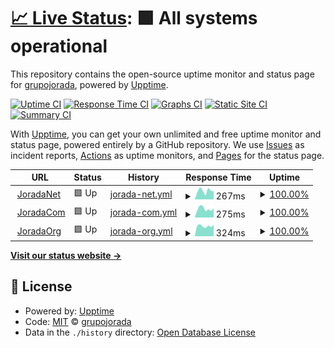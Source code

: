 # [📈 Live Status](https://grupojorada.github.io/upptimejn): <!--live status--> **🟩 All systems operational**

This repository contains the open-source uptime monitor and status page for [grupojorada](https://grupojorada.github.io/upptimejn), powered by [Upptime](https://github.com/upptime/upptime).

[![Uptime CI](https://github.com/grupojorada/upptimejn/workflows/Uptime%20CI/badge.svg)](https://github.com/grupojorada/upptimejn/actions?query=workflow%3A%22Uptime+CI%22)
[![Response Time CI](https://github.com/grupojorada/upptimejn/workflows/Response%20Time%20CI/badge.svg)](https://github.com/grupojorada/upptimejn/actions?query=workflow%3A%22Response+Time+CI%22)
[![Graphs CI](https://github.com/grupojorada/upptimejn/workflows/Graphs%20CI/badge.svg)](https://github.com/grupojorada/upptimejn/actions?query=workflow%3A%22Graphs+CI%22)
[![Static Site CI](https://github.com/grupojorada/upptimejn/workflows/Static%20Site%20CI/badge.svg)](https://github.com/grupojorada/upptimejn/actions?query=workflow%3A%22Static+Site+CI%22)
[![Summary CI](https://github.com/grupojorada/upptimejn/workflows/Summary%20CI/badge.svg)](https://github.com/grupojorada/upptimejn/actions?query=workflow%3A%22Summary+CI%22)

With [Upptime](https://upptime.js.org), you can get your own unlimited and free uptime monitor and status page, powered entirely by a GitHub repository. We use [Issues](https://github.com/grupojorada/upptimejn/issues) as incident reports, [Actions](https://github.com/grupojorada/upptimejn/actions) as uptime monitors, and [Pages](https://grupojorada.github.io/upptimejn) for the status page.

<!--start: status pages-->
<!-- This summary is generated by Upptime (https://github.com/upptime/upptime) -->
<!-- Do not edit this manually, your changes will be overwritten -->
<!-- prettier-ignore -->
| URL | Status | History | Response Time | Uptime |
| --- | ------ | ------- | ------------- | ------ |
| <img alt="" src="https://icons.duckduckgo.com/ip3/jorada.net.ico" height="13"> [JoradaNet](https://jorada.net) | 🟩 Up | [jorada-net.yml](https://github.com/grupojorada/upptimejn/commits/HEAD/history/jorada-net.yml) | <details><summary><img alt="Response time graph" src="./graphs/jorada-net/response-time-week.png" height="20"> 267ms</summary><br><a href="https://grupojorada.github.io/upptimejn/history/jorada-net"><img alt="Response time 1378" src="https://img.shields.io/endpoint?url=https%3A%2F%2Fraw.githubusercontent.com%2Fgrupojorada%2Fupptimejn%2FHEAD%2Fapi%2Fjorada-net%2Fresponse-time.json"></a><br><a href="https://grupojorada.github.io/upptimejn/history/jorada-net"><img alt="24-hour response time 254" src="https://img.shields.io/endpoint?url=https%3A%2F%2Fraw.githubusercontent.com%2Fgrupojorada%2Fupptimejn%2FHEAD%2Fapi%2Fjorada-net%2Fresponse-time-day.json"></a><br><a href="https://grupojorada.github.io/upptimejn/history/jorada-net"><img alt="7-day response time 267" src="https://img.shields.io/endpoint?url=https%3A%2F%2Fraw.githubusercontent.com%2Fgrupojorada%2Fupptimejn%2FHEAD%2Fapi%2Fjorada-net%2Fresponse-time-week.json"></a><br><a href="https://grupojorada.github.io/upptimejn/history/jorada-net"><img alt="30-day response time 1490" src="https://img.shields.io/endpoint?url=https%3A%2F%2Fraw.githubusercontent.com%2Fgrupojorada%2Fupptimejn%2FHEAD%2Fapi%2Fjorada-net%2Fresponse-time-month.json"></a><br><a href="https://grupojorada.github.io/upptimejn/history/jorada-net"><img alt="1-year response time 1909" src="https://img.shields.io/endpoint?url=https%3A%2F%2Fraw.githubusercontent.com%2Fgrupojorada%2Fupptimejn%2FHEAD%2Fapi%2Fjorada-net%2Fresponse-time-year.json"></a></details> | <details><summary><a href="https://grupojorada.github.io/upptimejn/history/jorada-net">100.00%</a></summary><a href="https://grupojorada.github.io/upptimejn/history/jorada-net"><img alt="All-time uptime 99.19%" src="https://img.shields.io/endpoint?url=https%3A%2F%2Fraw.githubusercontent.com%2Fgrupojorada%2Fupptimejn%2FHEAD%2Fapi%2Fjorada-net%2Fuptime.json"></a><br><a href="https://grupojorada.github.io/upptimejn/history/jorada-net"><img alt="24-hour uptime 100.00%" src="https://img.shields.io/endpoint?url=https%3A%2F%2Fraw.githubusercontent.com%2Fgrupojorada%2Fupptimejn%2FHEAD%2Fapi%2Fjorada-net%2Fuptime-day.json"></a><br><a href="https://grupojorada.github.io/upptimejn/history/jorada-net"><img alt="7-day uptime 100.00%" src="https://img.shields.io/endpoint?url=https%3A%2F%2Fraw.githubusercontent.com%2Fgrupojorada%2Fupptimejn%2FHEAD%2Fapi%2Fjorada-net%2Fuptime-week.json"></a><br><a href="https://grupojorada.github.io/upptimejn/history/jorada-net"><img alt="30-day uptime 95.10%" src="https://img.shields.io/endpoint?url=https%3A%2F%2Fraw.githubusercontent.com%2Fgrupojorada%2Fupptimejn%2FHEAD%2Fapi%2Fjorada-net%2Fuptime-month.json"></a><br><a href="https://grupojorada.github.io/upptimejn/history/jorada-net"><img alt="1-year uptime 96.68%" src="https://img.shields.io/endpoint?url=https%3A%2F%2Fraw.githubusercontent.com%2Fgrupojorada%2Fupptimejn%2FHEAD%2Fapi%2Fjorada-net%2Fuptime-year.json"></a></details>
| <img alt="" src="https://icons.duckduckgo.com/ip3/jorada.com.ico" height="13"> [JoradaCom](https://jorada.com) | 🟩 Up | [jorada-com.yml](https://github.com/grupojorada/upptimejn/commits/HEAD/history/jorada-com.yml) | <details><summary><img alt="Response time graph" src="./graphs/jorada-com/response-time-week.png" height="20"> 275ms</summary><br><a href="https://grupojorada.github.io/upptimejn/history/jorada-com"><img alt="Response time 930" src="https://img.shields.io/endpoint?url=https%3A%2F%2Fraw.githubusercontent.com%2Fgrupojorada%2Fupptimejn%2FHEAD%2Fapi%2Fjorada-com%2Fresponse-time.json"></a><br><a href="https://grupojorada.github.io/upptimejn/history/jorada-com"><img alt="24-hour response time 290" src="https://img.shields.io/endpoint?url=https%3A%2F%2Fraw.githubusercontent.com%2Fgrupojorada%2Fupptimejn%2FHEAD%2Fapi%2Fjorada-com%2Fresponse-time-day.json"></a><br><a href="https://grupojorada.github.io/upptimejn/history/jorada-com"><img alt="7-day response time 275" src="https://img.shields.io/endpoint?url=https%3A%2F%2Fraw.githubusercontent.com%2Fgrupojorada%2Fupptimejn%2FHEAD%2Fapi%2Fjorada-com%2Fresponse-time-week.json"></a><br><a href="https://grupojorada.github.io/upptimejn/history/jorada-com"><img alt="30-day response time 1440" src="https://img.shields.io/endpoint?url=https%3A%2F%2Fraw.githubusercontent.com%2Fgrupojorada%2Fupptimejn%2FHEAD%2Fapi%2Fjorada-com%2Fresponse-time-month.json"></a><br><a href="https://grupojorada.github.io/upptimejn/history/jorada-com"><img alt="1-year response time 1199" src="https://img.shields.io/endpoint?url=https%3A%2F%2Fraw.githubusercontent.com%2Fgrupojorada%2Fupptimejn%2FHEAD%2Fapi%2Fjorada-com%2Fresponse-time-year.json"></a></details> | <details><summary><a href="https://grupojorada.github.io/upptimejn/history/jorada-com">100.00%</a></summary><a href="https://grupojorada.github.io/upptimejn/history/jorada-com"><img alt="All-time uptime 99.24%" src="https://img.shields.io/endpoint?url=https%3A%2F%2Fraw.githubusercontent.com%2Fgrupojorada%2Fupptimejn%2FHEAD%2Fapi%2Fjorada-com%2Fuptime.json"></a><br><a href="https://grupojorada.github.io/upptimejn/history/jorada-com"><img alt="24-hour uptime 100.00%" src="https://img.shields.io/endpoint?url=https%3A%2F%2Fraw.githubusercontent.com%2Fgrupojorada%2Fupptimejn%2FHEAD%2Fapi%2Fjorada-com%2Fuptime-day.json"></a><br><a href="https://grupojorada.github.io/upptimejn/history/jorada-com"><img alt="7-day uptime 100.00%" src="https://img.shields.io/endpoint?url=https%3A%2F%2Fraw.githubusercontent.com%2Fgrupojorada%2Fupptimejn%2FHEAD%2Fapi%2Fjorada-com%2Fuptime-week.json"></a><br><a href="https://grupojorada.github.io/upptimejn/history/jorada-com"><img alt="30-day uptime 95.11%" src="https://img.shields.io/endpoint?url=https%3A%2F%2Fraw.githubusercontent.com%2Fgrupojorada%2Fupptimejn%2FHEAD%2Fapi%2Fjorada-com%2Fuptime-month.json"></a><br><a href="https://grupojorada.github.io/upptimejn/history/jorada-com"><img alt="1-year uptime 96.91%" src="https://img.shields.io/endpoint?url=https%3A%2F%2Fraw.githubusercontent.com%2Fgrupojorada%2Fupptimejn%2FHEAD%2Fapi%2Fjorada-com%2Fuptime-year.json"></a></details>
| <img alt="" src="https://icons.duckduckgo.com/ip3/jorada.org.ico" height="13"> [JoradaOrg](https://jorada.org) | 🟩 Up | [jorada-org.yml](https://github.com/grupojorada/upptimejn/commits/HEAD/history/jorada-org.yml) | <details><summary><img alt="Response time graph" src="./graphs/jorada-org/response-time-week.png" height="20"> 324ms</summary><br><a href="https://grupojorada.github.io/upptimejn/history/jorada-org"><img alt="Response time 1095" src="https://img.shields.io/endpoint?url=https%3A%2F%2Fraw.githubusercontent.com%2Fgrupojorada%2Fupptimejn%2FHEAD%2Fapi%2Fjorada-org%2Fresponse-time.json"></a><br><a href="https://grupojorada.github.io/upptimejn/history/jorada-org"><img alt="24-hour response time 361" src="https://img.shields.io/endpoint?url=https%3A%2F%2Fraw.githubusercontent.com%2Fgrupojorada%2Fupptimejn%2FHEAD%2Fapi%2Fjorada-org%2Fresponse-time-day.json"></a><br><a href="https://grupojorada.github.io/upptimejn/history/jorada-org"><img alt="7-day response time 324" src="https://img.shields.io/endpoint?url=https%3A%2F%2Fraw.githubusercontent.com%2Fgrupojorada%2Fupptimejn%2FHEAD%2Fapi%2Fjorada-org%2Fresponse-time-week.json"></a><br><a href="https://grupojorada.github.io/upptimejn/history/jorada-org"><img alt="30-day response time 1536" src="https://img.shields.io/endpoint?url=https%3A%2F%2Fraw.githubusercontent.com%2Fgrupojorada%2Fupptimejn%2FHEAD%2Fapi%2Fjorada-org%2Fresponse-time-month.json"></a><br><a href="https://grupojorada.github.io/upptimejn/history/jorada-org"><img alt="1-year response time 1354" src="https://img.shields.io/endpoint?url=https%3A%2F%2Fraw.githubusercontent.com%2Fgrupojorada%2Fupptimejn%2FHEAD%2Fapi%2Fjorada-org%2Fresponse-time-year.json"></a></details> | <details><summary><a href="https://grupojorada.github.io/upptimejn/history/jorada-org">100.00%</a></summary><a href="https://grupojorada.github.io/upptimejn/history/jorada-org"><img alt="All-time uptime 99.29%" src="https://img.shields.io/endpoint?url=https%3A%2F%2Fraw.githubusercontent.com%2Fgrupojorada%2Fupptimejn%2FHEAD%2Fapi%2Fjorada-org%2Fuptime.json"></a><br><a href="https://grupojorada.github.io/upptimejn/history/jorada-org"><img alt="24-hour uptime 100.00%" src="https://img.shields.io/endpoint?url=https%3A%2F%2Fraw.githubusercontent.com%2Fgrupojorada%2Fupptimejn%2FHEAD%2Fapi%2Fjorada-org%2Fuptime-day.json"></a><br><a href="https://grupojorada.github.io/upptimejn/history/jorada-org"><img alt="7-day uptime 100.00%" src="https://img.shields.io/endpoint?url=https%3A%2F%2Fraw.githubusercontent.com%2Fgrupojorada%2Fupptimejn%2FHEAD%2Fapi%2Fjorada-org%2Fuptime-week.json"></a><br><a href="https://grupojorada.github.io/upptimejn/history/jorada-org"><img alt="30-day uptime 95.11%" src="https://img.shields.io/endpoint?url=https%3A%2F%2Fraw.githubusercontent.com%2Fgrupojorada%2Fupptimejn%2FHEAD%2Fapi%2Fjorada-org%2Fuptime-month.json"></a><br><a href="https://grupojorada.github.io/upptimejn/history/jorada-org"><img alt="1-year uptime 97.09%" src="https://img.shields.io/endpoint?url=https%3A%2F%2Fraw.githubusercontent.com%2Fgrupojorada%2Fupptimejn%2FHEAD%2Fapi%2Fjorada-org%2Fuptime-year.json"></a></details>

<!--end: status pages-->

[**Visit our status website →**](https://grupojorada.github.io/upptimejn)

## 📄 License

- Powered by: [Upptime](https://github.com/upptime/upptime)
- Code: [MIT](./LICENSE) © [grupojorada](https://grupojorada.github.io/upptimejn)
- Data in the `./history` directory: [Open Database License](https://opendatacommons.org/licenses/odbl/1-0/)

